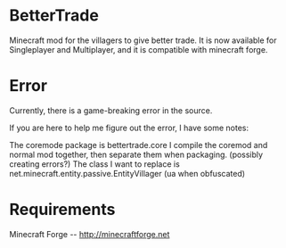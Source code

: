 BetterTrade
===========

Minecraft mod for the villagers to give better trade. It is now available for Singleplayer and Multiplayer, and it is compatible with minecraft forge.

Error
===========

Currently, there is a game-breaking error in the source.

If you are here to help me figure out the error, I have some notes:

The coremode package is bettertrade.core
I compile the coremod and normal mod together, then separate them when packaging. (possibly creating errors?)
The class I want to replace is net.minecraft.entity.passive.EntityVillager (ua when obfuscated)

Requirements
===========

Minecraft Forge -- http://minecraftforge.net
